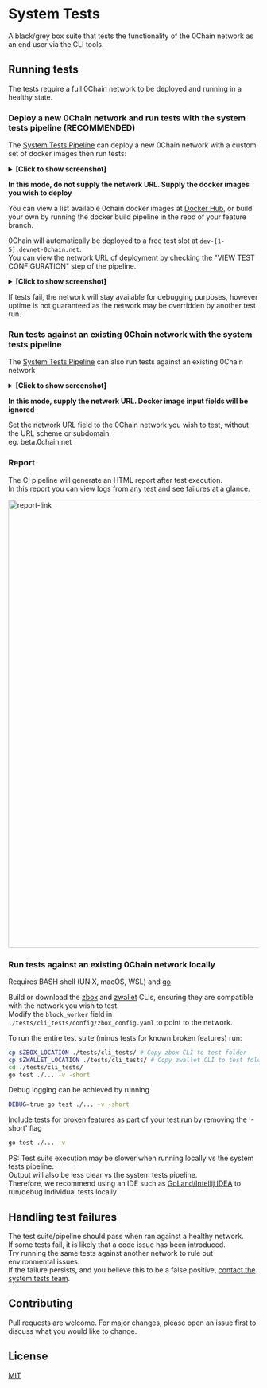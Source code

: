 # System Tests

A black/grey box suite that tests the functionality of the 0Chain network as an end user via the CLI tools.

## Running tests

The tests require a full 0Chain network to be deployed and running in a healthy state.

### Deploy a new 0Chain network and run tests with the system tests pipeline (RECOMMENDED)

The [System Tests Pipeline](https://github.com/0chain/system_test/actions/workflows/ci.yml) can deploy a new 0Chain network with a custom set of docker images then run tests:    
<details>
  <summary><b>[Click to show screenshot]</b></summary>
<img width="322" alt="ci-deploy" src="https://user-images.githubusercontent.com/18306778/136713487-db7ef096-cb11-4a33-9b29-302ffb5470df.png">  
</details>

**In this mode, do not supply the network URL. Supply the docker images you wish to deploy**  

You can view a list available 0chain docker images at [Docker Hub](https://hub.docker.com/search?q=0chain&type=image), or build your own by running the docker build pipeline in the repo of your feature branch.  

0Chain will automatically be deployed to a free test slot at ```dev-[1-5].devnet-0chain.net```.  
You can view the network URL of deployment by checking the "VIEW TEST CONFIGURATION" step of the pipeline.   
<details>
  <summary><b>[Click to show screenshot]</b></summary>
<img width="1200" alt="ci-config" src="https://user-images.githubusercontent.com/18306778/137035204-4feffd1e-1692-4021-bc06-e97b7925f5a9.png">  
</details>

If tests fail, the network will stay available for debugging purposes, however uptime is not guaranteed as the network may be overridden by another test run.

### Run tests against an existing 0Chain network with the system tests pipeline

The [System Tests Pipeline](https://github.com/0chain/system_test/actions/workflows/ci.yml) can also run tests against an existing 0Chain network  
<details>
  <summary><b>[Click to show screenshot]</b></summary>
<img width="347" alt="ci-predeployed" src="https://user-images.githubusercontent.com/18306778/136713492-fbeadfb0-51d7-4f59-90a0-34e72e9eafcb.png">  
</details>

**In this mode, supply the network URL. Docker image input fields will be ignored**  

Set the network URL field to the 0Chain network you wish to test, without the URL scheme or subdomain.  
eg. beta.0chain.net

### Report

The CI pipeline will generate an HTML report after test execution.  
In this report you can view logs from any test and see failures at a glance.

<img width="900" alt="report-link" src="https://user-images.githubusercontent.com/18306778/136713954-911ddb21-64b0-4180-88f7-3724a4d24de8.png">


### Run tests against an existing 0Chain network locally
Requires BASH shell (UNIX, macOS, WSL) and [go](https://golang.org/dl/)  

Build or download the [zbox](https://github.com/0chain/zboxcli/tags) and [zwallet](https://github.com/0chain/zwalletcli/tags) CLIs, ensuring they are compatible with the network you wish to test.  
Modify the ```block_worker``` field in ```./tests/cli_tests/config/zbox_config.yaml``` to point to the network.   

To run the entire test suite (minus tests for known broken features) run:

```bash
cp $ZBOX_LOCATION ./tests/cli_tests/ # Copy zbox CLI to test folder
cp $ZWALLET_LOCATION ./tests/cli_tests/ # Copy zwallet CLI to test folder
cd ./tests/cli_tests/
go test ./... -v -short
```
Debug logging can be achieved by running
```bash
DEBUG=true go test ./... -v -short
```
Include tests for broken features as part of your test run by removing the '-short' flag
```bash
go test ./... -v
```
PS: Test suite execution may be slower when running locally vs the system tests pipeline.   
Output will also be less clear vs the system tests pipeline.   
Therefore, we recommend using an IDE such as [GoLand/Intellij IDEA](https://www.jetbrains.com/go/) to run/debug individual tests locally

## Handling test failures
The test suite/pipeline should pass when ran against a healthy network.   
If some tests fail, it is likely that a code issue has been introduced.  
Try running the same tests against another network to rule out environmental issues.  
If the failure persists, and you believe this to be a false positive, [contact the system tests team](https://0chain.slack.com/archives/C02AV6MKT36).

## Contributing
Pull requests are welcome. For major changes, please open an issue first to discuss what you would like to change.


## License
[MIT](https://choosealicense.com/licenses/mit/)